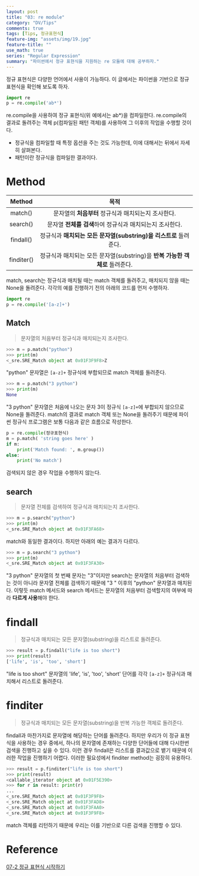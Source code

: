 ```yaml
---
layout: post
title: "03: re module"
category: "DV/Tips"
comments: true
tags: [Tips, 정규표현식]
feature-img: "assets/img/19.jpg"
feature-title: ""
use_math: true
series: "Regular Expression"
summary: "파이썬에서 정규 표현식을 지원하는 re 모듈에 대해 공부하자."
---
```


정규 표현식은 다양한 언어에서 사용이 가능하다. 이 글에서는 파이썬을 기반으로 정규 표현식을 확인해 보도록 하자.

```python
import re
p = re.compile('ab*')
```

re.compile을 사용하여 정규 표현식(위 예에서는 ab\*)을 컴파일한다. re.compile의 결과로 돌려주는 객체 p(컴파일된 패턴 객체)를 사용하여 그 이후의 작업을 수행할 것이다.

- 정규식을 컴파일할 때 특정 옵션을 주는 것도 가능한데, 이에 대해서는 뒤에서 자세히 살펴본다.
- 패턴이란 정규식을 컴파일한 결과이다.

# Method

|   Method   |                                    목적                                     |
| :--------: | :-------------------------------------------------------------------------: |
|  match()   |             문자열의 **처음부터** 정규식과 매치되는지 조사한다.             |
|  search()  |          문자열 **전체를 검색**하여 정규식과 매치되는지 조사한다.           |
| findall()  |      정규식과 **매치되는 모든 문자열(substring)을 리스트로** 돌려준다.      |
| finditer() | 정규식과 매치되는 모든 문자열(substring)을 **반복 가능한 객체로** 돌려준다. |

match, search는 정규식과 매치될 때는 match 객체를 돌려주고, 매치되지 않을 때는 None을 돌려준다. 각각의 예를 진행하기 전의 아래의 코드를 먼저 수행하자.

```python
import re
p = re.compile('[a-z]+')
```

## Match

> 문자열의 처음부터 정규식과 매치되는지 조사한다.

```python
>>> m = p.match("python")
>>> print(m)
<_sre.SRE_Match object at 0x01F3F9F8>Z
```

"python" 문자열은 `[a-z]+` 정규식에 부합되므로 match 객체를 돌려준다.

```python
>>> m = p.match("3 python")
>>> print(m)
None
```

"3 python" 문자열은 처음에 나오는 문자 3이 정규식 `[a-z]+`에 부합되지 않으므로 None을 돌려준다. match의 결과로 match 객체 또는 None을 돌려주기 때문에 파이썬 정규식 프로그램은 보통 다음과 같은 흐름으로 작성한다.

```python
p = re.compile(정규표현식)
m = p.match( 'string goes here' )
if m:
    print('Match found: ', m.group())
else:
    print('No match')
```

검색되지 않은 경우 작업을 수행하지 않는다.

## search

> 문자열 전체를 검색하여 정규식과 매치되는지 조사한다.

```python
>>> m = p.search("python")
>>> print(m)
<_sre.SRE_Match object at 0x01F3FA68>
```

match와 동일한 결과이다. 하지만 아래의 예는 결과가 다르다.

```python
>>> m = p.search("3 python")
>>> print(m)
<_sre.SRE_Match object at 0x01F3FA30>
```

"3 python" 문자열의 첫 번째 문자는 "3"이지만 search는 문자열의 처음부터 검색하는 것이 아니라 문자열 전체를 검색하기 때문에 "3 " 이후의 "python" 문자열과 매치된다. 이렇듯 match 메서드와 search 메서드는 문자열의 처음부터 검색할지의 여부에 따라 **다르게 사용**해야 한다.

# findall

> 정규식과 매치되는 모든 문자열(substring)을 리스트로 돌려준다.

```python
>>> result = p.findall("life is too short")
>>> print(result)
['life', 'is', 'too', 'short']
```

"life is too short" 문자열의 'life', 'is', 'too', 'short' 단어를 각각 `[a-z]+` 정규식과 매치해서 리스트로 돌려준다.

# finditer

> 정규식과 매치되는 모든 문자열(substring)을 반복 가능한 객체로 돌려준다.

findall과 마찬가지로 문자열에 해당하는 단어를 돌려준다. 하지만 우리가 이 정규 표현식을 사용하는 경우 중에서, 하나의 문자열에 존재하는 다양한 단어들에 대해 다시한번 검색을 진행하고 싶을 수 있다. 이런 경우 findall은 리스트를 결과값으로 뱉기 때문에 이러한 작업을 진행하기 어렵다. 이러한 필요성에서 finditer method는 굉장히 유용하다.

```python
>>> result = p.finditer("life is too short")
>>> print(result)
<callable_iterator object at 0x01F5E390>
>>> for r in result: print(r)
...
<_sre.SRE_Match object at 0x01F3F9F8>
<_sre.SRE_Match object at 0x01F3FAD8>
<_sre.SRE_Match object at 0x01F3FAA0>
<_sre.SRE_Match object at 0x01F3F9F8>
```

match 객체를 리턴하기 때문에 우리는 이를 기반으로 다른 검색을 진행할 수 있다.

# Reference

[07-2 정규 표현식 시작하기](https://wikidocs.net/4308)
